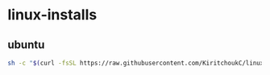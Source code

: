 # linux-installs
## ubuntu
```bash
sh -c "$(curl -fsSL https://raw.githubusercontent.com/KiritchoukC/linux-installs/main/ubuntu.sh)"
```
